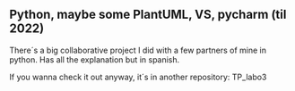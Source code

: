 ## Python, maybe some PlantUML, VS, pycharm (til 2022)

There´s a big collaborative project I did with a few partners of mine in python. Has all the explanation but in spanish.

If you wanna check it out anyway, it´s in another repository: TP_labo3